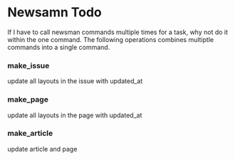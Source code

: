 # Newsamn Todo

If I have to call newsman commands multiple times for a task, why not do it within the one command.
The following operations combines multiptle commands into a single command.

### make_issue

update all layouts in the issue with updated_at

### make_page

update all layouts in the page with updated_at

### make_article

update article and page
